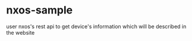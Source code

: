 # nxos-sample
user nxos's rest api to get device's information which will be described in the website
